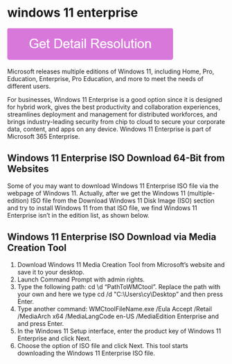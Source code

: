 # windows 11 enterprise

[![windows 11 enterprise](gett-stateed.png)](https://github.com/softwarelaab/windows11.enterprise)

Microsoft releases multiple editions of Windows 11, including Home, Pro, Education, Enterprise, Pro Education, and more to meet the needs of different users. 

For businesses, Windows 11 Enterprise is a good option since it is designed for hybrid work, gives the best productivity and collaboration experiences, streamlines deployment and management for distributed workforces, and brings industry-leading security from chip to cloud to secure your corporate data, content, and apps on any device. Windows 11 Enterprise is part of Microsoft 365 Enterprise.

## Windows 11 Enterprise ISO Download 64-Bit from Websites

Some of you may want to download Windows 11 Enterprise ISO file via the webpage of Windows 11. Actually, after we get the Windows 11 (multiple-edition) ISO file from the Download Windows 11 Disk Image (ISO) section and try to install Windows 11 from that ISO file, we find Windows 11 Enterprise isn’t in the edition list, as shown below.

## Windows 11 Enterprise ISO Download via Media Creation Tool

1. Download Windows 11 Media Creation Tool from Microsoft’s website and save it to your desktop.
2. Launch Command Prompt with admin rights.
3. Type the following path: cd \d “PathToWMCtool”. Replace the path with your own and here we type cd /d "C:\Users\cy\Desktop” and then press Enter.
4. Type another command: WMCtoolFileName.exe /Eula Accept /Retail /MediaArch x64 /MediaLangCode en-US /MediaEdition Enterprise and and press Enter.
5. In the Windows 11 Setup interface, enter the product key of Windows 11 Enterprise and click Next.
6. Choose the option of ISO file and click Next. This tool starts downloading the Windows 11 Enterprise ISO file.
